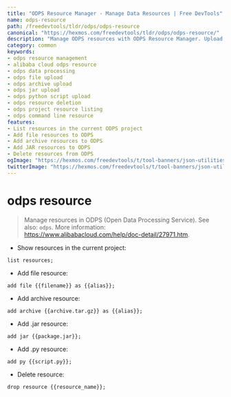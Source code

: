 ```yaml
---
title: "ODPS Resource Manager - Manage Data Resources | Free DevTools"
name: odps-resource
path: /freedevtools/tldr/odps/odps-resource
canonical: "https://hexmos.com/freedevtools/tldr/odps/odps-resource/"
description: "Manage ODPS resources with ODPS Resource Manager. Upload files, archives, JARs, and Python scripts for data processing. Free online tool, no registration required."
category: common
keywords:
- odps resource management
- alibaba cloud odps resource
- odps data processing
- odps file upload
- odps archive upload
- odps jar upload
- odps python script upload
- odps resource deletion
- odps project resource listing
- odps command line resource
features:
- List resources in the current ODPS project
- Add file resources to ODPS
- Add archive resources to ODPS
- Add JAR resources to ODPS
- Delete resources from ODPS
ogImage: "https://hexmos.com/freedevtools/t/tool-banners/json-utilities-banner.png"
twitterImage: "https://hexmos.com/freedevtools/t/tool-banners/json-utilities-banner.png"
---
```


# odps resource

> Manage resources in ODPS (Open Data Processing Service).
> See also: `odps`.
> More information: <https://www.alibabacloud.com/help/doc-detail/27971.htm>.

- Show resources in the current project:

`list resources;`

- Add file resource:

`add file {{filename}} as {{alias}};`

- Add archive resource:

`add archive {{archive.tar.gz}} as {{alias}};`

- Add .jar resource:

`add jar {{package.jar}};`

- Add .py resource:

`add py {{script.py}};`

- Delete resource:

`drop resource {{resource_name}};`
